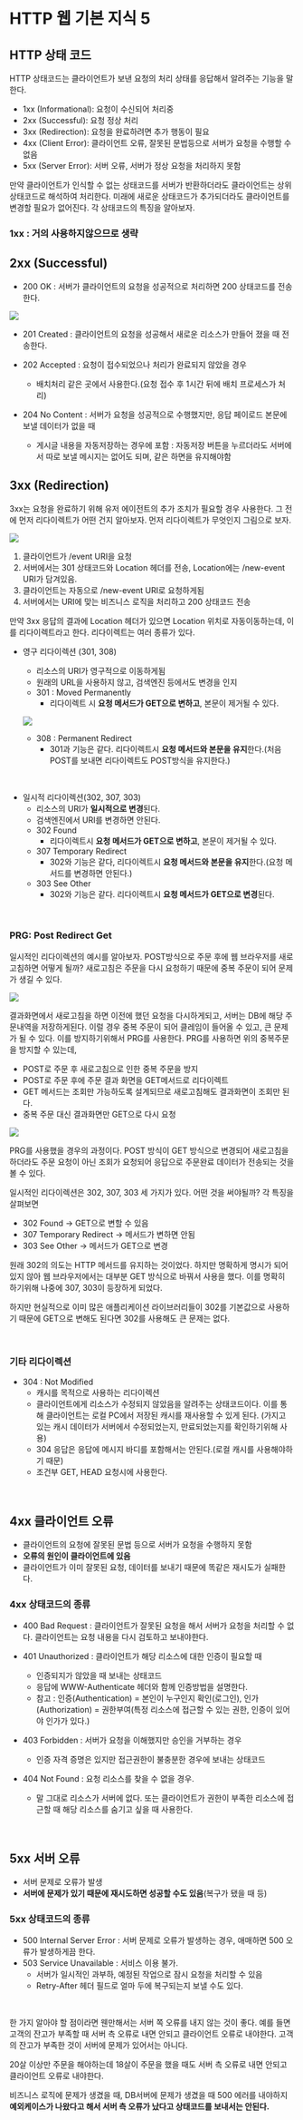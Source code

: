 # HTTP 웹 기본 지식 5

## HTTP 상태 코드

HTTP 상태코드는 클라이언트가 보낸 요청의 처리 상태를 응답해서 알려주는 기능을 말한다.

- 1xx (Informational): 요청이 수신되어 처리중
- 2xx (Successful): 요청 정상 처리
- 3xx (Redirection): 요청을 완료하려면 추가 행동이 필요
- 4xx (Client Error): 클라이언트 오류, 잘못된 문법등으로 서버가 요청을 수행할 수 없음
- 5xx (Server Error): 서버 오류, 서버가 정상 요청을 처리하지 못함

만약 클라이언트가 인식할 수 없는 상태코드를 서버가 반환하더라도 클라이언트는 상위 상태코드로 해석하여 처리한다. 미래에 새로운 상태코드가 추가되더라도 클라이언트를 변경할 필요가 없어진다. 각 상태코드의 특징을 알아보자.

### 1xx : 거의 사용하지않으므로 생략

## 2xx (Successful)

- 200 OK : 서버가 클라이언트의 요청을 성공적으로 처리하면 200 상태코드를 전송한다. <br>

![](image/2021-11-01-22-19-11.png)

- 201 Created : 클라이언트의 요청을 성공해서 새로운 리소스가 만들어 졌을 때 전송한다.

- 202 Accepted : 요청이 접수되었으나 처리가 완료되지 않았을 경우

  - 배치처리 같은 곳에서 사용한다.(요청 접수 후 1시간 뒤에 배치 프로세스가 처리)

- 204 No Content : 서버가 요청을 성공적으로 수행했지만, 응답 페이로드 본문에 보낼 데이터가 없을 때
  - 게시글 내용을 자동저장하는 경우에 포함 : 자동저장 버튼을 누르더라도 서버에서 따로 보낼 메시지는 없어도 되며, 같은 하면을 유지해야함

## 3xx (Redirection)

3xx는 요청을 완료하기 위해 유저 에이전트의 추가 조치가 필요할 경우 사용한다. 그 전에 먼저 리다이렉트가 어떤 건지 알아보자. 먼저 리다이렉트가 무엇인지 그림으로 보자.

![](image/2021-11-01-22-23-43.png)

1. 클라이언트가 /event URI을 요청
2. 서버에서는 301 상태코드와 Location 헤더를 전송, Location에는 /new-event URI가 담겨있음.
3. 클라이언트는 자동으로 /new-event URI로 요청하게됨
4. 서버에서는 URI에 맞는 비즈니스 로직을 처리하고 200 상태코드 전송

만약 3xx 응답의 결과에 Location 헤더가 있으면 Location 위치로 자동이동하는데, 이를 리다이렉트라고 한다. 리다이렉트는 여러 종류가 있다.

- 영구 리다이렉션 (301, 308)

  - 리소스의 URI가 영구적으로 이동하게됨
  - 원래의 URL을 사용하지 않고, 검색엔진 등에서도 변경을 인지
  - 301 : Moved Permanently
    - 리다이렉트 시 **요청 메서드가 GET으로 변하고**, 본문이 제거될 수 있다.

  ![](image/2021-11-01-22-29-13.png)

  - 308 : Permanent Redirect
    - 301과 기능은 같다. 리다이렉트시 **요청 메서드와 본문을 유지**한다.(처음 POST를 보내면 리다이렉트도 POST방식을 유지한다.)

<br>

- 일시적 리다이렉션(302, 307, 303)
  - 리소스의 URI가 **일시적으로 변경**된다.
  - 검색엔진에서 URI를 변경하면 안된다.
  - 302 Found
    - 리다이렉트시 **요청 메서드가 GET으로 변하고**, 본문이 제거될 수 있다.
  - 307 Temporary Redirect
    - 302와 기능은 같다, 리다이렉트시 **요청 메서드와 본문을 유지**한다.(요청 메서드를 변경하면 안된다.)
  - 303 See Other
    - 302와 기능은 같다. 리다이렉트시 **요청 메서드가 GET으로 변경**된다.

<br>

### PRG: Post Redirect Get

일시적인 리다이렉션의 예시를 알아보자. POST방식으로 주문 후에 웹 브라우저를 새로고침하면 어떻게 될까? 새로고침은 주문을 다시 요청하기 때문에 중복 주문이 되어 문제가 생길 수 있다.

![](image/2021-11-01-22-33-59.png)

결과화면에서 새로고침을 하면 이전에 했던 요청을 다시하게되고, 서버는 DB에 해당 주문내역을 저장하게된다. 이럴 경우 중복 주문이 되어 클레임이 들어올 수 있고, 큰 문제가 될 수 있다. 이를 방지하기위해서 PRG를 사용한다. PRG를 사용하면 위의 중복주문을 방지할 수 있는데,

- POST로 주문 후 새로고침으로 인한 중복 주문을 방지
- POST로 주문 후에 주문 결과 화면을 GET메서드로 리다이렉트
- GET 메서드는 조회만 가능하도록 설계되므로 새로고침해도 결과화면이 조회만 된다.
- 중복 주문 대신 결과화면만 GET으로 다시 요청

![](image/2021-11-01-22-36-06.png)

PRG를 사용했을 경우의 과정이다. POST 방식이 GET 방식으로 변경되어 새로고침을 하더라도 주문 요청이 아닌 조회가 요청되어 응답으로 주문완료 데이터가 전송되는 것을 볼 수 있다.

일시적인 리다이렉션은 302, 307, 303 세 가지가 있다. 어떤 것을 써야될까? 각 특징을 살펴보면

- 302 Found -> GET으로 변할 수 있음
- 307 Temporary Redirect -> 메서드가 변하면 안됨
- 303 See Other -> 메서드가 GET으로 변경

원래 302의 의도는 HTTP 메서드를 유지하는 것이었다. 하지만 명확하게 명시가 되어있지 않아 웹 브라우저에서는 대부분 GET 방식으로 바꿔서 사용을 했다. 이를 명확히 하기위해 나중에 307, 303이 등장하게 되었다.

하지만 현실적으로 이미 많은 애플리케이션 라이브러리들이 302를 기본값으로 사용하기 때문에 GET으로 변해도 된다면 302를 사용해도 큰 문제는 없다.

<br>

### 기타 리다이렉션

- 304 : Not Modified
  - 캐시를 목적으로 사용하는 리다이렉션
  - 클라이언트에게 리소스가 수정되지 않았음을 알려주는 상태코드이다. 이를 통해 클라이언트는 로컬 PC에서 저장된 캐시를 재사용할 수 있게 된다. (가지고 있는 캐시 데이터가 서버에서 수정되었는지, 만료되었는지를 확인하기위해 사용)
  - 304 응답은 응답에 메시지 바디를 포함해서는 안된다.(로컬 캐시를 사용해야하기 때문)
  - 조건부 GET, HEAD 요청시에 사용한다.

<br>

## 4xx 클라이언트 오류

- 클라이언트의 요청에 잘못된 문법 등으로 서버가 요청을 수행하지 못함
- **오류의 원인이 클라이언트에 있음**
- 클라이언트가 이미 잘못된 요청, 데이터를 보내기 때문에 똑같은 재시도가 실패한다.

### 4xx 상태코드의 종류

- 400 Bad Request : 클라이언트가 잘못된 요청을 해서 서버가 요청을 처리할 수 없다. 클라이언트는 요청 내용을 다시 검토하고 보내야한다.

- 401 Unauthorized : 클라이언트가 해당 리소스에 대한 인증이 필요할 때
  - 인증되지가 않았을 때 보내는 상태코드
  - 응답에 WWW-Authenticate 헤더와 함께 인증방법을 설명한다.
  - 참고 : 인증(Authentication) = 본인이 누구인지 확인(로그인), 인가(Authorization) = 권한부여(특정 리소스에 접근할 수 있는 권한, 인증이 있어야 인가가 있다.)
- 403 Forbidden : 서버가 요청을 이해했지만 승인을 거부하는 경우
  - 인증 자격 증명은 있지만 접근권한이 불충분한 경우에 보내는 상태코드
- 404 Not Found : 요청 리소스를 찾을 수 없을 경우.
  - 말 그대로 리소스가 서버에 없다. 또는 클라이언트가 권한이 부족한 리소스에 접근할 때 해당 리소스를 숨기고 싶을 때 사용한다.

<br>

## 5xx 서버 오류

- 서버 문제로 오류가 발생
- **서버에 문제가 있기 때문에 재시도하면 성공할 수도 있음**(복구가 됐을 때 등)

### 5xx 상태코드의 종류

- 500 Internal Server Error : 서버 문제로 오류가 발생하는 경우, 애매하면 500 오류가 발생하게끔 한다.
- 503 Service Unavailable : 서비스 이용 불가.
  - 서버가 일시적인 과부하, 예정된 작업으로 잠시 요청을 처리할 수 있음
  - Retry-After 헤더 필드로 얼마 두에 복구되는지 보낼 수도 있다.

<br>

한 가지 알아야 할 점이라면 웬만해서는 서버 쪽 오류를 내지 않는 것이 좋다. 예를 들면 고객의 잔고가 부족할 때 서버 측 오류로 내면 안되고 클라이언트 오류로 내야한다. 고객의 잔고가 부족한 것이 서버에 문제가 있어서는 아니다.

20살 이상만 주문을 해야하는데 18살이 주문을 했을 때도 서버 측 오류로 내면 안되고 클라이언트 오류로 내야한다.

비즈니스 로직에 문제가 생겼을 때, DB서버에 문제가 생겼을 때 500 에러를 내야하지 **예외케이스가 나왔다고 해서 서버 측 오류가 났다고 상태코드를 보내서는 안된다.**
